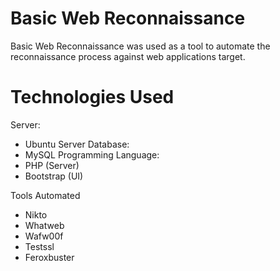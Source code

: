 # Basic Web Reconnaissance
Basic Web Reconnaissance was used as a tool to automate the reconnaissance process against web applications target.

# Technologies Used
Server:
- Ubuntu Server
Database:
- MySQL
Programming Language:
- PHP (Server)
- Bootstrap (UI)

Tools Automated
- Nikto
- Whatweb
- Wafw00f
- Testssl
- Feroxbuster

